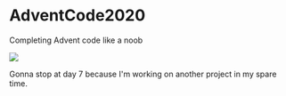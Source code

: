# AdventCode2020

Completing Advent code like a noob

![](https://thumbs.gfycat.com/GloriousDimpledAmericanbobtail-small.gif)

Gonna stop at day 7 because I'm working on another project in my spare time.

